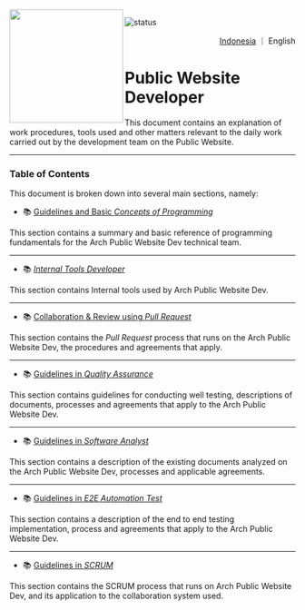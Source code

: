 
<!--https://user-images.githubusercontent.com/5713670/87202985-820dcb80-c2b6-11ea-9f56-7ec461c497c3.gif-->
<img align='left' src='https://octodex.github.com/images/hula_loop_octodex03.gif' width='200'>

![status](https://img.shields.io/badge/status-review-yellow)
<!-- ![status](https://img.shields.io/badge/status-up-brightgreen) -->

<p align="right">
   <a href="README.md" >Indonesia</a>
  ｜
  English
</p>

# Public Website **Developer**

This document contains an explanation of work procedures, tools used and other matters relevant to the daily work carried out by the development team on the Public Website.

---

### Table of Contents

This document is broken down into several main sections, namely:

- 📚 [Guidelines and Basic _Concepts of Programming_](en-programming-concepts.md)

This section contains a summary and basic reference of programming fundamentals for the Arch Public Website Dev technical team.

---

- 📚 [_Internal Tools Developer_](en-internal-tools-development.md)

This section contains Internal tools used by Arch Public Website Dev.

---

- 📚 [Collaboration & Review using _Pull Request_](en-pull-request-workflow.md)

This section contains the _Pull Request_ process that runs on the Arch Public Website Dev, the procedures and agreements that apply.

---

- 📚 [Guidelines in _Quality Assurance_](en-quality-assurance.md)

This section contains guidelines for conducting well testing, descriptions of documents, processes and agreements that apply to the Arch Public Website Dev.

---

- 📚 [Guidelines in _Software Analyst_](en-software-analyst.md)

This section contains a description of the existing documents analyzed on the Arch Public Website Dev, processes and applicable agreements.

---

- 📚 [Guidelines in _E2E Automation Test_](en-e2e-automate-test-development.md)

This section contains a description of the end to end testing implementation, process and agreements that apply to the Arch Public Website Dev.

---

- 📚 [Guidelines in _SCRUM_](en-scrum.md)

This section contains the SCRUM process that runs on Arch Public Website Dev, and its application to the collaboration system used.
